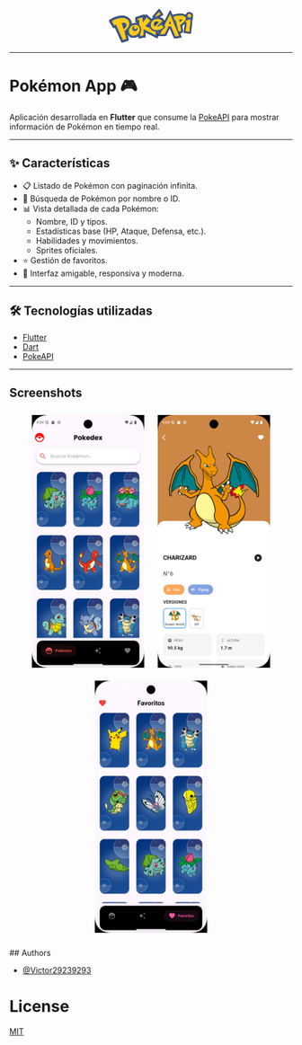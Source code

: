 <p align="center">
  <img src="https://raw.githubusercontent.com/PokeAPI/media/master/logo/pokeapi_256.png" alt="PokeAPI Logo" width="150"/>
</p> 

---
# Pokémon App 🎮  

Aplicación desarrollada en **Flutter** que consume la [PokeAPI](https://pokeapi.co/) para mostrar información de Pokémon en tiempo real.  

---

## ✨ Características
- 📋 Listado de Pokémon con paginación infinita.  
- 🔎 Búsqueda de Pokémon por nombre o ID.  
- 📊 Vista detallada de cada Pokémon:
  - Nombre, ID y tipos.  
  - Estadísticas base (HP, Ataque, Defensa, etc.).  
  - Habilidades y movimientos.  
  - Sprites oficiales.  
- ⭐ Gestión de favoritos.  
- 🎨 Interfaz amigable, responsiva y moderna.  

---

## 🛠️ Tecnologías utilizadas
- [Flutter](https://flutter.dev/)  
- [Dart](https://dart.dev/)  
- [PokeAPI](https://pokeapi.co/)  

---

## Screenshots
<p align="center"> <img src="assets/screenshots/homeview.png" alt="Home Screen" width="200" style="margin: 10px;"/> <img src="assets/screenshots/detail_pokemon.png" alt="Detail Screen" width="200" style="margin: 10px;"/> <img src="assets/screenshots/favoriteview.png" alt="Favorites Screen" width="200" style="margin: 10px;"/> </p>
## Authors

- [@Victor29239293](https://github.com/Victor29239293)


# License

[MIT](https://choosealicense.com/licenses/mit/)


